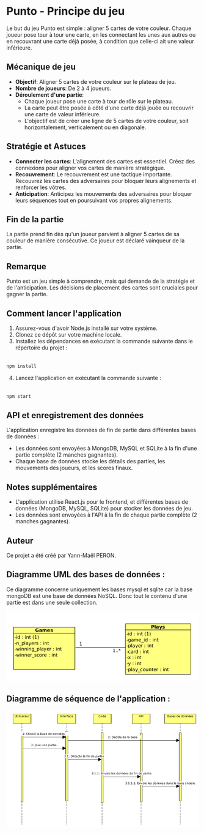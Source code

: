 # Punto - Principe du jeu

Le but du jeu Punto est simple : aligner 5 cartes de votre couleur. Chaque joueur pose tour à tour une carte, en les connectant les unes aux autres ou en recouvrant une carte déjà posée, à condition que celle-ci ait une valeur inférieure.

## Mécanique de jeu

- **Objectif**: Aligner 5 cartes de votre couleur sur le plateau de jeu.
- **Nombre de joueurs**: De 2 à 4 joueurs.
- **Déroulement d'une partie**:
  - Chaque joueur pose une carte à tour de rôle sur le plateau.
  - La carte peut être posée à côté d'une carte déjà jouée ou recouvrir une carte de valeur inférieure.
  - L'objectif est de créer une ligne de 5 cartes de votre couleur, soit horizontalement, verticalement ou en diagonale.

## Stratégie et Astuces

- **Connecter les cartes**: L'alignement des cartes est essentiel. Créez des connexions pour aligner vos cartes de manière stratégique.
- **Recouvrement**: Le recouvrement est une tactique importante. Recouvrez les cartes des adversaires pour bloquer leurs alignements et renforcer les vôtres.
- **Anticipation**: Anticipez les mouvements des adversaires pour bloquer leurs séquences tout en poursuivant vos propres alignements.

## Fin de la partie

La partie prend fin dès qu'un joueur parvient à aligner 5 cartes de sa couleur de manière consécutive. Ce joueur est déclaré vainqueur de la partie.

## Remarque

Punto est un jeu simple à comprendre, mais qui demande de la stratégie et de l'anticipation. Les décisions de placement des cartes sont cruciales pour gagner la partie.

## Comment lancer l'application

1. Assurez-vous d'avoir Node.js installé sur votre système.
2. Clonez ce dépôt sur votre machine locale.
3. Installez les dépendances en exécutant la commande suivante dans le répertoire du projet :

```bash

npm install

```

4. Lancez l'application en exécutant la commande suivante :

```bash

npm start

```

## API et enregistrement des données

L'application enregistre les données de fin de partie dans différentes bases de données :

- Les données sont envoyées à MongoDB, MySQL et SQLite à la fin d'une partie complète (2 manches gagnantes).
- Chaque base de données stocke les détails des parties, les mouvements des joueurs, et les scores finaux.

## Notes supplémentaires

- L'application utilise React.js pour le frontend, et différentes bases de données (MongoDB, MySQL, SQLite) pour stocker les données de jeu.
- Les données sont envoyées à l'API à la fin de chaque partie complète (2 manches gagnantes).

## Auteur

Ce projet a été créé par Yann-Maël PERON.

## Diagramme UML des bases de données :

Ce diagramme concerne uniquement les bases mysql et sqlite car la base mongoDB est une base de données NoSQL. Donc tout le contenu d'une partie est dans une seule collection.

![UML BDD](images/uml_bdd.png)

## Diagramme de séquence de l'application :

![SEQUENCE](images/sequence_app.png)

